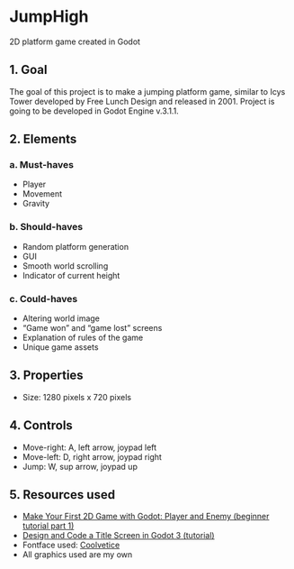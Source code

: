# JumpHigh
2D platform game created in Godot

## 1. Goal
The goal of this project is to make a jumping platform game, similar to Icys Tower developed by Free Lunch Design and released in 2001. Project is going to be developed in Godot Engine v.3.1.1.

## 2. Elements
### a. Must-haves
*	Player
*	Movement
*	Gravity

### b.	Should-haves
*	Random platform generation
*	GUI
*	Smooth world scrolling
*	Indicator of current height

### c.	Could-haves
*	Altering world image
*	“Game won” and “game lost” screens
*	Explanation of rules of the game
*	Unique game assets

## 3. Properties
* Size: 1280 pixels x 720 pixels

## 4. Controls
*	Move-right: A, left arrow, joypad left
*	Move-left: D, right arrow, joypad right
*	Jump: W, sup arrow, joypad up

## 5. Resources used
* [Make Your First 2D Game with Godot: Player and Enemy (beginner tutorial part 1)](https://www.youtube.com/watch?v=Mc13Z2gboEk&feature=youtu.be)
* [Design and Code a Title Screen in Godot 3 (tutorial)](https://www.youtube.com/watch?v=sKuM5AzK-uA&feature=youtu.be)
* Fontface used: [Coolvetice](https://www.dafont.com/coolvetica.font)
* All graphics used are my own
